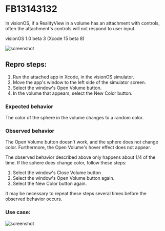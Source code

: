 # FB13143132

In visionOS, if a RealityView in a volume has an attachment with controls, often the attachment's controls will not respond to user input.

visionOS 1.0 beta 3 (Xcode 15 beta 8)

![screenshot](https://github.com/drewolbrich/AttachmentControls/assets/12141562/0e863bd1-ced7-4005-84d0-e84a25df88e5)

## Repro steps:

1. Run the attached app in Xcode, in the visionOS simulator.
2. Move the app's window to the left side of the simulator screen.
3. Select the window's Open Volume button.
4. In the volume that appears, select the New Color button.

### Expected behavior

The color of the sphere in the volume changes to a random color.

### Observed behavior

The Open Volume button doesn't work, and the sphere does not
change color. Furthermore, the Open Volume's hover effect does not appear.

The observed behavior described above only happens about 1/4 of the time.
If the sphere does change color, follow these steps:

1. Select the window's Close Volume button
2. Select the window's Open Volume button again.
3. Select the New Color button again.

It may be necessary to repeat these steps several times before the observed behavior occurs.

### Use case:

![screenshot](https://github.com/drewolbrich/AttachmentControls/assets/12141562/94c69774-3b45-4d64-b17f-3283d0947dc0)
